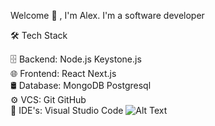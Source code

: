 Welcome 👋 , I'm Alex.
I'm a software developer 

🛠  Tech Stack

🗄  Backend:  Node.js Keystone.js\
🌐  Frontend:  React Next.js\
🛢  Database:  MongoDB Postgresql\
⚙️  VCS:   Git GitHub\
🔧  IDE's:  Visual Studio Code 
![Alt Text](https://media.giphy.com/media/qgQUggAC3Pfv687qPC/giphy.gif)
